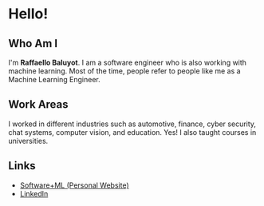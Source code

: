 # Hello!

## Who Am I

I'm **Raffaello Baluyot**. I am a software engineer who is also working 
with machine learning. Most of the time, people refer to people like me as a
Machine Learning Engineer.

## Work Areas

I worked in different industries such as automotive, finance, cyber security,
chat systems, computer vision, and education. Yes! I also taught courses in
universities.

## Links

*   [Software+ML (Personal Website)][Software+ML]
*   [LinkedIn][LinkedIn]


[Software+ML]: https://www.softwareplus.ml
[LinkedIn]: https://www.linkedin.com/in/baluyotraf/

